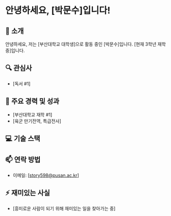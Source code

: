 # 안녕하세요, [박문수]입니다!

## 👋 소개
안녕하세요, 저는 [부산대학교 대학생]으로 활동 중인 [박문수]입니다. [현재 3학년 재학 중]입니다.

## 🔍 관심사
- [독서 #1]

## 🌟 주요 경력 및 성과
- [부산대학교 재학 #1]
- [육군 만기전역, 특급전사]

## 💻 기술 스택

## 📫 연락 방법
- 이메일: [story598@pusan.ac.kr]

## ⚡ 재미있는 사실
- [흥미로운 사람이 되기 위해 재미있는 일을 찾아가는 중]
